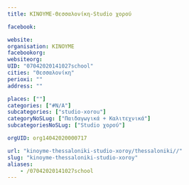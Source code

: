 ```yaml
---
title: KINOYME-Θεσσαλονίκη-Studio χορού

facebook:

website:
organisation: KINOYME
facebookorg:
websiteorg:
UID: "07042020141027school"
cities: "Θεσσαλονίκη"
perioxi: ""
address: ""

places: [""]
categories: ["#N/A"]
subcategories: ["studio-xorou"]
categoryNoSLug: ["Παιδαγωγικά + Καλιτεχνικά"]
subcategoriesNoSLug: ["Studio χορού"]

orgUID: org14042020000717

url: "kinoyme-thessaloniki-studio-xoroy/thessaloniki//"
slug: "kinoyme-thessaloniki-studio-xoroy"
aliases:
    - /07042020141027school
---
```





